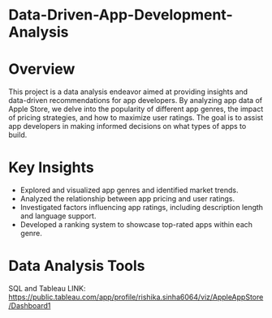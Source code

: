 # Data-Driven-App-Development-Analysis
# Overview
This project is a data analysis endeavor aimed at providing insights and data-driven recommendations for app developers. By analyzing app data of Apple Store, we delve into the popularity of different app genres, 
the impact of pricing strategies, and how to maximize user ratings. The goal is to assist app developers in making informed decisions on what types of apps to build.
# Key Insights
* Explored and visualized app genres and identified market trends.
* Analyzed the relationship between app pricing and user ratings.
* Investigated factors influencing app ratings, including description length and language support.
* Developed a ranking system to showcase top-rated apps within each genre.
# Data Analysis Tools
SQL and Tableau
LINK: https://public.tableau.com/app/profile/rishika.sinha6064/viz/AppleAppStore/Dashboard1
